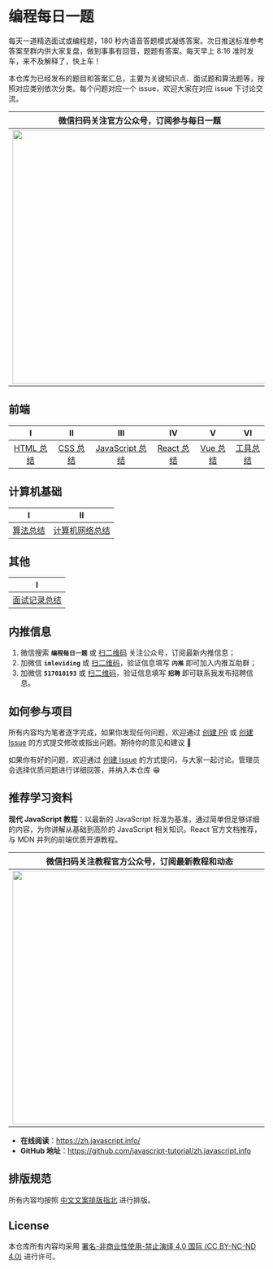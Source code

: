 # 编程每日一题

每天一道精选面试或编程题，180 秒内语音答题模式凝练答案。次日推送标准参考答案至群内供大家复盘，做到事事有回音，题题有答案。每天早上 8:16 准时发车，来不及解释了，快上车！

本仓库为已经发布的题目和答案汇总，主要为关键知识点、面试题和算法题等，按照对应类别依次分类。每个问题对应一个 issue，欢迎大家在对应 issue 下讨论交流。

| 微信扫码关注官方公众号，订阅参与每日一题 |
|-|
| <img src="https://user-images.githubusercontent.com/26959437/120764353-a61b7080-c54a-11eb-8a79-75177c342b45.png" width="500px;" /> |


## 前端

| Ⅰ | Ⅱ | Ⅲ | Ⅳ | Ⅴ | Ⅵ |
|:--:|:--:|:--:|:--:|:--:|:--:|
| [HTML 总结](https://github.com/leviding/one-note-a-day/blob/main/front-end/html/index.md) | [CSS 总结](https://github.com/leviding/one-note-a-day/blob/main/front-end/css/index.md) | [JavaScript 总结](https://github.com/leviding/one-note-a-day/blob/main/front-end/javascript/index.md) | [React 总结](https://github.com/leviding/one-note-a-day/blob/main/front-end/react/index.md) | [Vue 总结](https://github.com/leviding/one-note-a-day/blob/main/front-end/vue/index.md) | [工具总结](https://github.com/leviding/one-note-a-day/blob/main/front-end/tool/index.md) |


## 计算机基础

| Ⅰ | Ⅱ |
|:--:|:--:|
| [算法总结](https://github.com/leviding/one-note-a-day/blob/main/computer-basics/algorithm/index.md) | [计算机网络总结](https://github.com/leviding/one-note-a-day/blob/main/computer-basics/computer-networking/index.md) |


## 其他

| Ⅰ |
|:--:|
| [面试记录总结](https://github.com/leviding/one-note-a-day/blob/main/others/interview/index.md) |


## 内推信息

1. 微信搜索 **`编程每日一题`** 或 [扫二维码](https://user-images.githubusercontent.com/26959437/120764353-a61b7080-c54a-11eb-8a79-75177c342b45.png) 关注公众号，订阅最新内推信息；
2. 加微信 **`imleviding`** 或 [扫二维码](https://user-images.githubusercontent.com/26959437/103900476-ce857700-5132-11eb-878f-2d7a68bcfa37.jpg)，验证信息填写 **`内推`** 即可加入内推互助群；
3. 加微信 **`517010193`** 或 [扫二维码](https://user-images.githubusercontent.com/26959437/103900536-de9d5680-5132-11eb-8cb4-aeb32cbcbed9.jpg)，验证信息填写 **`招聘`** 即可联系我发布招聘信息。


## 如何参与项目

所有内容均为笔者逐字完成，如果你发现任何问题，欢迎通过 [创建 PR](https://github.com/leviding/one-note-a-day/compare) 或 [创建 Issue](https://github.com/leviding/one-note-a-day/issues/new) 的方式提交修改或指出问题。期待你的意见和建议 💖

如果你有好的问题，欢迎通过 [创建 Issue](https://github.com/leviding/one-note-a-day/issues/new) 的方式提问，与大家一起讨论。管理员会选择优质问题进行详细回答，并纳入本仓库 😁


## 推荐学习资料

**现代 JavaScript 教程**：以最新的 JavaScript 标准为基准，通过简单但足够详细的内容，为你讲解从基础到高阶的 JavaScript 相关知识。React 官方文档推荐，与 MDN 并列的前端优质开源教程。

| 微信扫码关注教程官方公众号，订阅最新教程和动态 |
|-|
| <img src="https://user-images.githubusercontent.com/26959437/120764347-a3b91680-c54a-11eb-9a15-31bb2596b0db.png" width="500px;" /> |

- **在线阅读**：https://zh.javascript.info/
- **GitHub 地址**：https://github.com/javascript-tutorial/zh.javascript.info


<!--
## Contributors:

<a href="https://github.com/leviding">
    <img src="https://avatars1.githubusercontent.com/u/26959437?s=460&u=66f18d2f86d3c6a7579f765ad606ff58b4bd29ac&v=4" width="50px">
</a>
-->


## 排版规范

所有内容均按照 [中文文案排版指北](http://mazhuang.org/wiki/chinese-copywriting-guidelines/) 进行排版。

## License

本仓库所有内容均采用 [署名-非商业性使用-禁止演绎 4.0 国际 (CC BY-NC-ND 4.0)](https://creativecommons.org/licenses/by-nc-nd/4.0/deed.zh-Hans) 进行许可。
